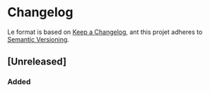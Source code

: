 # Changelog
<!--
Tous les changements notables de ce projet seront documentés dans ce fichier.

Le format est basé sur [Keep a Changelog](https://keepachangelog.com/en/1.0.0/),
et ce projet adhère au [Semantic Versioning](https://semver.org/spec/v2.0.0.html).
-->

Le format is based on [Keep a Changelog](https://keepachangelog.com/en/1.0.0/),
ant this projet adheres to [Semantic Versioning](https://semver.org/spec/v2.0.0.html).

## [Unreleased]
### Added



<!--
Cet exemple suit les bonnes pratiques recommandées :

- Utilisation des catégories `Added`, `Changed`, `Deprecated`, `Removed`, `Fixed`, `Security`
- Dates au format AAAA-MM-JJ
- Liens vers les comparaisons entre versions
- Mention de l'adhésion au Semantic Versioning

Le fichier est clair, bien structuré et facile à lire pour les utilisateurs
et contributeurs du projet.
-->
